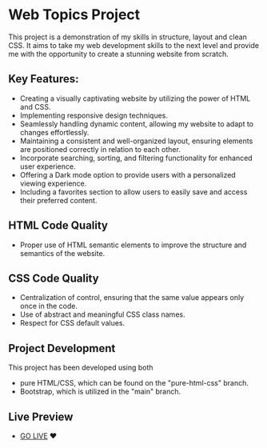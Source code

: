 # Web Topics Project

This project is a demonstration of my skills in structure, layout and clean CSS. It aims to take my web development skills to the next level and provide me with the opportunity to create a stunning website from scratch.

## Key Features:

- Creating a visually captivating website by utilizing the power of HTML and CSS.
- Implementing responsive design techniques.
- Seamlessly handling dynamic content, allowing my website to adapt to changes effortlessly.
- Maintaining a consistent and well-organized layout, ensuring elements are positioned correctly in relation to each other.
- Incorporate searching, sorting, and filtering functionality for enhanced user experience.
- Offering a Dark mode option to provide users with a personalized viewing experience.
- Including a favorites section to allow users to easily save and access their preferred content.

## HTML Code Quality
- Proper use of HTML semantic elements to improve the structure and semantics of the website.

## CSS Code Quality
- Centralization of control, ensuring that the same value appears only once in the code.
- Use of abstract and meaningful CSS class names.
- Respect for CSS default values.
## Project Development
  This project has been developed using both 
  - pure HTML/CSS, which can be found on the "pure-html-css" branch.
  - Bootstrap, which is utilized in the "main" branch.
  
## Live Preview
- [GO LIVE](https://jsd-0423.github.io/Ibtisam-Hemmo-Project1/) :heart:
